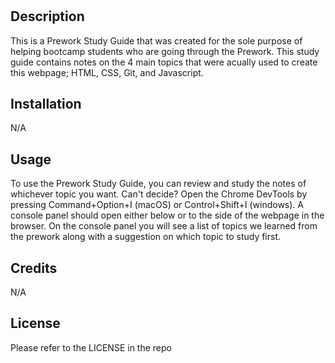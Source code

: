 # <Prework Study Guide Webpage>

## Description

This is a Prework Study Guide that was created for the sole purpose of helping bootcamp students who are going through the Prework. This study guide contains notes on the 4 main topics that were acually used to create this webpage; HTML, CSS, Git, and Javascript. 



## Installation

N/A

## Usage

To use the Prework Study Guide, you can review and study the notes of whichever topic you want. Can't decide? Open the Chrome DevTools by pressing Command+Option+I (macOS) or Control+Shift+I (windows). A console panel should open either below or to the side of the webpage in the browser. On the console panel you will see a list of topics we learned from the prework along with a suggestion on which topic to study first.

## Credits

N/A

## License

Please refer to the LICENSE in the repo

